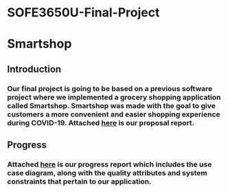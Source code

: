 # SOFE3650U-Final-Project

# Smartshop

## Introduction

### Our final project is going to be based on a previous software project where we implemented a grocery shopping application called Smartshop. Smartshop was made with the goal to give customers a more convenient and easier shopping experience during COVID-19. Attached [here](https://github.com/nivethagnan/SOFE3650U-Final-Project/blob/main/Project%20Proposal/Project%20Proposal_GRP8.pdf) is our proposal report. 

## Progress

### Attached [here](https://github.com/nivethagnan/SOFE3650U-Final-Project/tree/main/Project%20Progress) is our progress report which includes the use case diagram, along with the quality attributes and system constraints that pertain to our application. 
